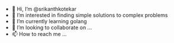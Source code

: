 - 👋 Hi, I’m @srikanthkotekar
- 👀 I’m interested in finding simple solutions to complex problems
- 🌱 I’m currently learning golang
- 💞️ I’m looking to collaborate on ...
- 📫 How to reach me ...

<!---
srikanthkotekar/srikanthkotekar is a ✨ special ✨ repository because its `README.md` (this file) appears on your GitHub profile.
You can click the Preview link to take a look at your changes.
--->
